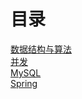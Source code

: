 # 目录

[数据结构与算法](./DataStruct/README.md)  
[并发](./mds/README.md)  
[MySQL](./DB/MySql/optimization/README.md)  
[Spring](./Spring/README.md)
